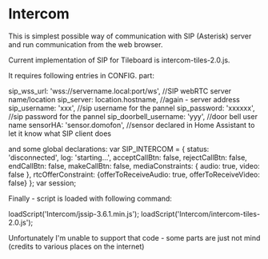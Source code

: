 # Intercom
This is simplest possible way of communication with SIP (Asterisk) server and run communication from the web browser.

Current implementation of SIP for Tileboard is intercom-tiles-2.0.js.

It requires following entries in CONFIG. part:


   sip_wss_url: 'wss://servername.local:port/ws', //SIP webRTC server name/location
   sip_server: location.hostname, //again - server address
   sip_username: 'xxx', //sip username for the pannel
   sip_password: 'xxxxxx', //sip password for the pannel
   sip_doorbell_username: 'yyy',  //door bell user name
   sensorHA: 'sensor.domofon', //sensor declared in Home Assistant to let it know what SIP client does
   
 and some global declarations:
 var SIP_INTERCOM = {
   status: 'disconnected',
   log: 'starting...',
   acceptCallBtn: false,
   rejectCallBtn: false,
   endCallBtn: false,
   makeCallBtn: false,
   mediaConstraints: { audio: true, video: false },
   rtcOfferConstraint: {offerToReceiveAudio: true, offerToReceiveVideo: false}
};
var session;

Finally - script is loaded with following command:

  loadScript('Intercom/jssip-3.6.1.min.js');
  loadScript('Intercom/intercom-tiles-2.0.js');

Unfortunately I'm unable to support that code - some parts are just not mind (credits to various places on the internet)
